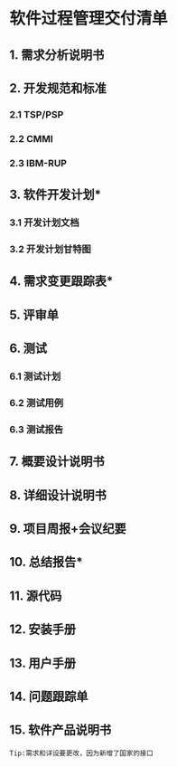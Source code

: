 # 软件过程管理交付清单
## 1. 需求分析说明书
## 2. 开发规范和标准
### 2.1 TSP/PSP
### 2.2 CMMI
### 2.3 IBM-RUP
## 3. 软件开发计划*
### 3.1 开发计划文档
### 3.2 开发计划甘特图
## 4. 需求变更跟踪表*
## 5. 评审单
## 6. 测试
### 6.1 测试计划
### 6.2 测试用例
### 6.3 测试报告
## 7. 概要设计说明书
## 8. 详细设计说明书
## 9. 项目周报+会议纪要
## 10. 总结报告*
## 11. 源代码
## 12. 安装手册
## 13. 用户手册
## 14. 问题跟踪单
## 15. 软件产品说明书


    Tip:需求和详设要更改，因为新增了国家的接口
